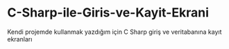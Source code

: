 # C-Sharp-ile-Giris-ve-Kayit-Ekrani
Kendi projemde kullanmak yazdığım  için C Sharp giriş ve veritabanına kayıt ekranları
